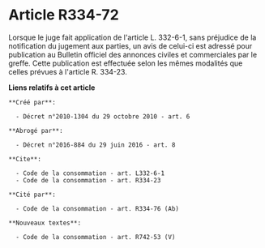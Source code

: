 # Article R334-72

Lorsque le juge fait application de l'article L. 332-6-1, sans préjudice de la notification du jugement aux parties, un avis
de celui-ci est adressé pour publication au Bulletin officiel des annonces civiles et commerciales par le greffe. Cette
publication est effectuée selon les mêmes modalités que celles prévues à l'article R. 334-23.

**Liens relatifs à cet article**

	**Créé par**:

	  - Décret n°2010-1304 du 29 octobre 2010 - art. 6

	**Abrogé par**:

	  - Décret n°2016-884 du 29 juin 2016 - art. 8

	**Cite**:

	  - Code de la consommation - art. L332-6-1
	  - Code de la consommation - art. R334-23

	**Cité par**:

	  - Code de la consommation - art. R334-76 (Ab)

	**Nouveaux textes**:

	  - Code de la consommation - art. R742-53 (V)
